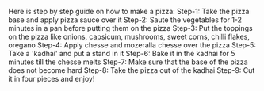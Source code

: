 Here is step by step guide on how to make a pizza:
    Step-1: Take the pizza base and apply pizza sauce over it
    Step-2: Saute the vegetables for 1-2 minutes in a pan before putting them on the pizza 
    Step-3: Put the toppings on the pizza like onions, capsicum, mushrooms, sweet corns, 
            chilli flakes, oregano
    Step-4: Apply chesse and mozeralla chesse over the pizza 
    Step-5: Take a 'kadhai' and put a stand in it
    Step-6: Bake it in the kadhai for 5 minutes till the chesse melts
    Step-7: Make sure that the base of the pizza does not become hard 
    Step-8: Take the pizza out of the kadhai
    Step-9: Cut it in four pieces and enjoy!      